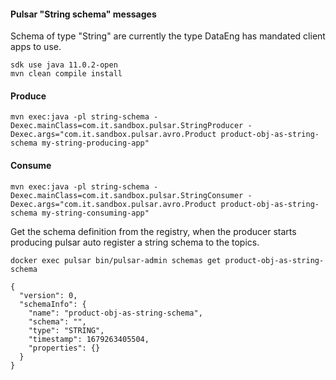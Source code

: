 #### Pulsar "String schema" messages 

Schema of type "String" are currently the type DataEng has mandated client apps to use.

```commandline
sdk use java 11.0.2-open
mvn clean compile install
```

#### Produce
```commandline
mvn exec:java -pl string-schema -Dexec.mainClass=com.it.sandbox.pulsar.StringProducer -Dexec.args="com.it.sandbox.pulsar.avro.Product product-obj-as-string-schema my-string-producing-app"
```

#### Consume
```commandline
mvn exec:java -pl string-schema -Dexec.mainClass=com.it.sandbox.pulsar.StringConsumer -Dexec.args="com.it.sandbox.pulsar.avro.Product product-obj-as-string-schema my-string-consuming-app"
```


Get the schema definition from the registry, when the producer starts producing pulsar auto register a string schema to the topics.
```commandline
docker exec pulsar bin/pulsar-admin schemas get product-obj-as-string-schema

{
  "version": 0,
  "schemaInfo": {
    "name": "product-obj-as-string-schema",
    "schema": "",
    "type": "STRING",
    "timestamp": 1679263405504,
    "properties": {}
  }
}

